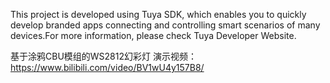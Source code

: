This project is developed using Tuya SDK, which enables you to quickly develop branded apps connecting and controlling smart scenarios of many devices.For more information, please check Tuya Developer Website.

基于涂鸦CBU模组的WS2812幻彩灯
演示视频：https://www.bilibili.com/video/BV1wU4y157B8/
